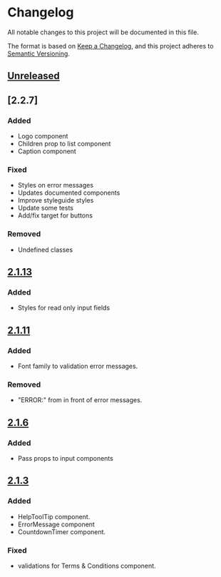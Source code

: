 # Changelog
All notable changes to this project will be documented in this file.

The format is based on [Keep a Changelog](https://keepachangelog.com/en/1.0.0/),
and this project adheres to [Semantic Versioning](https://semver.org/spec/v2.0.0.html).

## [Unreleased]

## [2.2.7]
### Added
- Logo component
- Children prop to list component
- Caption component

### Fixed
- Styles on error messages
- Updates documented components
- Improve styleguide styles
- Update some tests
- Add/fix target for buttons

### Removed
- Undefined classes

## [2.1.13]
### Added
- Styles for read only input fields

## [2.1.11]
### Added
- Font family to validation error messages.

### Removed
- "ERROR:" from in front of error messages.

## [2.1.6]
### Added
- Pass props to input components

## [2.1.3]
### Added
- HelpToolTip component.
- ErrorMessage component
- CountdownTimer component.

### Fixed
- validations for Terms & Conditions component.

[Unreleased]: https://github.com/aimementoring/aime-portal-api/compare/v2.1.13...HEAD
[2.1.13]: https://github.com/aimementoring/aime-portal-api/compare/v2.1.11...v.2.1.13
[2.1.11]: https://github.com/aimementoring/aime-portal-api/compare/v2.1.6...v.2.1.11
[2.1.6]: https://github.com/aimementoring/aime-portal-api/compare/v2.1.3...v.2.1.6
[2.1.3]: https://github.com/aimementoring/aime-portal-api/releases/tag/v2.1.3
